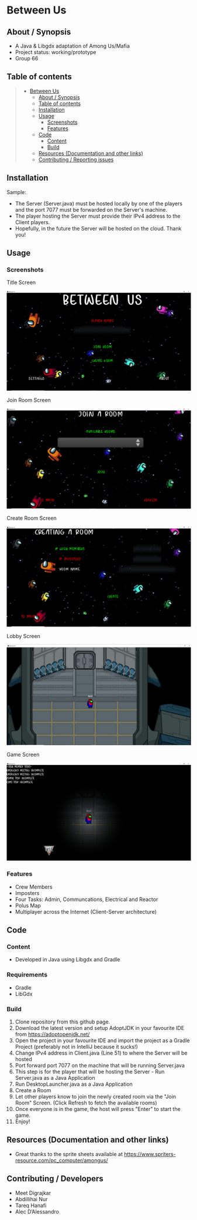 # Between Us

## About / Synopsis

* A Java & Libgdx adaptation of Among Us/Mafia
* Project status: working/prototype
* Group 66

## Table of contents

> * [Between Us](#title--repository-name)
>   * [About / Synopsis](#about--synopsis)
>   * [Table of contents](#table-of-contents)
>   * [Installation](#installation)
>   * [Usage](#usage)
>     * [Screenshots](#screenshots)
>     * [Features](#features)
>   * [Code](#code)
>     * [Content](#content)
>     * [Build](#build)
>   * [Resources (Documentation and other links)](#resources-documentation-and-other-links)
>   * [Contributing / Reporting issues](#contributing--reporting-issues)


## Installation

Sample:

* The Server (Server.java) must be hosted locally by one of the players and the port 7077 must be forwarded on the Server's machine.
* The player hosting the Server must provide their IPv4 address to the Client players.
* Hopefully, in the future the Server will be hosted on the cloud. Thank you!

## Usage

### Screenshots

Title Screen

![1](https://github.com/meetdigrajkar/BetweenUs/blob/master/screenshots/main_screen.PNG)

Join Room Screen

![1](https://github.com/meetdigrajkar/BetweenUs/blob/master/screenshots/join_screen.PNG)

Create Room Screen

![1](https://github.com/meetdigrajkar/BetweenUs/blob/master/screenshots/create_room_screen.PNG)

Lobby Screen

![1](https://github.com/meetdigrajkar/BetweenUs/blob/master/screenshots/lobby_screen.PNG)

Game Screen

![1](https://github.com/meetdigrajkar/BetweenUs/blob/master/screenshots/game_screen.PNG)

### Features

* Crew Members
* Imposters
* Four Tasks: Admin, Communcations, Electrical and Reactor
* Polus Map
* Multiplayer across the Internet (Client-Server architecture)

## Code

### Content

* Developed in Java using Libgdx and Gradle

### Requirements

* Gradle
* LibGdx

### Build

1. Clone repository from this github page.
2. Download the latest version and setup AdoptJDK in your favourite IDE from https://adoptopenjdk.net/
3. Open the project in your favourite IDE and import the project as a Gradle Project (preferably not in IntelliJ because it sucks!)
4. Change IPv4 address in Client.java (Line 51) to where the Server will be hosted
5. Port forward port 7077 on the machine that will be running Server.java
6. This step is for the player that will be hosting the Server - Run Server.java as a Java Application
7. Run DesktopLauncher.java as a Java Application
8. Create a Room
9. Let other players know to join the newly created room via the "Join Room" Screen. (Click Refresh to fetch the available rooms)
10. Once everyone is in the game, the host will press "Enter" to start the game.
11. Enjoy!

## Resources (Documentation and other links)

* Great thanks to the sprite sheets available at https://www.spriters-resource.com/pc_computer/amongus/

## Contributing / Developers

* Meet Digrajkar
* Abdillihai Nur
* Tareq Hanafi
* Alec D’Alessandro
